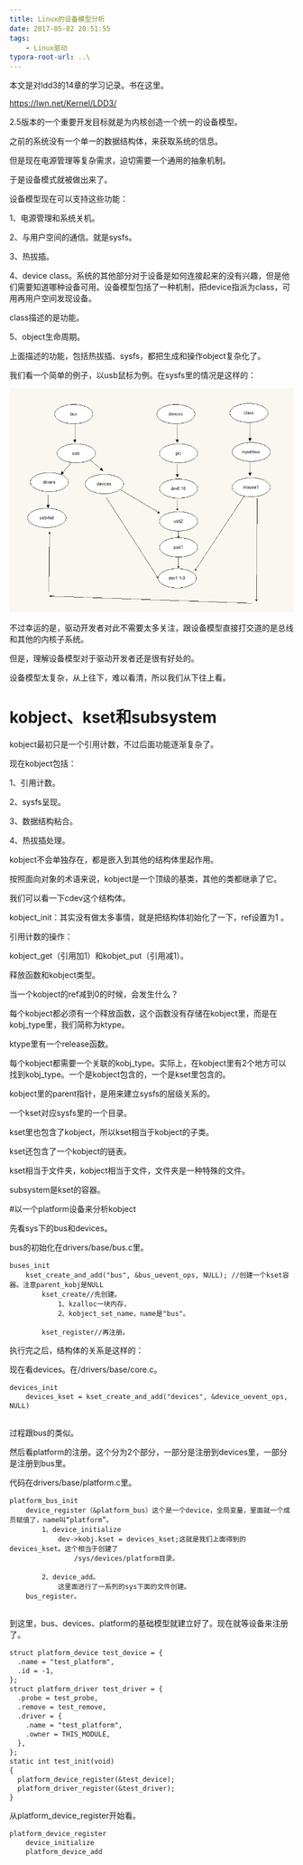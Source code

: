 ```yaml
---
title: Linux的设备模型分析
date: 2017-05-02 20:51:55
tags:
	- Linux驱动
typora-root-url: ..\
---
```




本文是对ldd3的14章的学习记录。书在这里。

https://lwn.net/Kernel/LDD3/

2.5版本的一个重要开发目标就是为内核创造一个统一的设备模型。

之前的系统没有一个单一的数据结构体，来获取系统的信息。

但是现在电源管理等复杂需求，迫切需要一个通用的抽象机制。

于是设备模式就被做出来了。



设备模型现在可以支持这些功能：

1、电源管理和系统关机。

2、与用户空间的通信。就是sysfs。

3、热拔插。

4、device class。系统的其他部分对于设备是如何连接起来的没有兴趣，但是他们需要知道哪种设备可用。设备模型包括了一种机制，把device指派为class，可用再用户空间发现设备。

class描述的是功能。

5、object生命周期。

上面描述的功能，包括热拔插、sysfs，都把生成和操作object复杂化了。

我们看一个简单的例子，以usb鼠标为例。在sysfs里的情况是这样的：

![linux设备模型1](/images/linux设备模型1.png)

不过幸运的是，驱动开发者对此不需要太多关注，跟设备模型直接打交道的是总线和其他的内核子系统。

但是，理解设备模型对于驱动开发者还是很有好处的。



设备模型太复杂，从上往下，难以看清，所以我们从下往上看。



# kobject、kset和subsystem

kobject最初只是一个引用计数，不过后面功能逐渐复杂了。

现在kobject包括：

1、引用计数。

2、sysfs呈现。

3、数据结构粘合。

4、热拔插处理。

kobject不会单独存在，都是嵌入到其他的结构体里起作用。

按照面向对象的术语来说，kobject是一个顶级的基类，其他的类都继承了它。

我们可以看一下cdev这个结构体。



kobject_init：其实没有做太多事情，就是把结构体初始化了一下，ref设置为1 。

引用计数的操作：

kobject_get（引用加1）和kobjet_put（引用减1）。

释放函数和kobject类型。

当一个kobject的ref减到0的时候，会发生什么？

每个kobject都必须有一个释放函数，这个函数没有存储在kobject里，而是在kobj_type里，我们简称为ktype。

ktype里有一个release函数。

每个kobject都需要一个关联的kobj_type。实际上，在kobject里有2个地方可以找到kobj_type。一个是kobject包含的，一个是kset里包含的。

kobject里的parent指针，是用来建立sysfs的层级关系的。

一个kset对应sysfs里的一个目录。

kset里也包含了kobject，所以kset相当于kobject的子类。

kset还包含了一个kobject的链表。

kset相当于文件夹，kobject相当于文件，文件夹是一种特殊的文件。

subsystem是kset的容器。

#以一个platform设备来分析kobject

先看sys下的bus和devices。

bus的初始化在drivers/base/bus.c里。

```
buses_init
	kset_create_and_add("bus", &bus_uevent_ops, NULL); //创建一个kset容器。注意parent_kobj是NULL
		kset_create//先创建。
			1、kzalloc一块内存，
			2、kobject_set_name，name是"bus"。
			
		kset_register//再注册。
```

执行完之后，结构体的关系是这样的：



现在看devices。在/drivers/base/core.c。

```
devices_init
	devices_kset = kset_create_and_add("devices", &device_uevent_ops, NULL)
	
```

过程跟bus的类似。

然后看platform的注册。这个分为2个部分，一部分是注册到devices里，一部分是注册到bus里。

代码在drivers/base/platform.c里。

```
platform_bus_init
	device_register（&platform_bus）这个是一个device，全局变量，里面就一个成员赋值了，name叫“platform”。
		1、device_initialize
			dev->kobj.kset = devices_kset;这就是我们上面得到的devices_kset。这个相当于创建了
				/sys/devices/platform目录。
				
		2、device_add。
			这里面进行了一系列的sys下面的文件创建。
	bus_register。
	
```

到这里，bus、devices、platform的基础模型就建立好了。现在就等设备来注册了。

```
struct platform_device test_device = {
  .name = "test_platform",
  .id = -1,
};
struct platform_driver test_driver = {
  .probe = test_probe,
  .remove = test_remove,
  .driver = {
    .name = "test_platform",
    .owner = THIS_MODULE,
  },
};
static int test_init(void)
{
  platform_device_register(&test_device);
  platform_driver_register(&test_driver);
}
```

从platform_device_register开始看。

```
platform_device_register
	device_initialize
	platform_device_add
```



